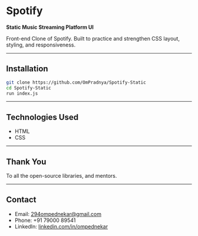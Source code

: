 # Spotify 

**Static Music Streaming Platform UI**

Front-end Clone of Spotify. Built to practice and strengthen CSS layout, styling, and responsiveness.

---

## Installation

```bash
git clone https://github.com/OmPradnya/Spotify-Static
cd Spotify-Static
run index.js
```

---

## Technologies Used

- HTML
- CSS

---

## Thank You

To all the open-source libraries, and mentors.

---

## Contact

- Email: [294ompednekar@gmail.com](mailto:294ompednekar@gmail.com)
- Phone: +91 79000 89541  
- LinkedIn: [linkedin.com/in/ompednekar](https://www.linkedin.com/in/ompednekar/)
